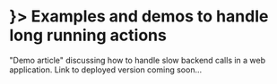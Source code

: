 # }> Examples and demos to handle long running actions

"Demo article" discussing how to handle slow backend calls in a web application. Link to deployed
version coming soon...
